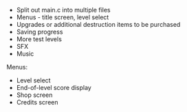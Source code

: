 - Split out main.c into multiple files
- Menus - title screen, level select
- Upgrades or additional destruction items to be purchased
- Saving progress
- More test levels
- SFX
- Music




Menus:
- Level select
- End-of-level score display
- Shop screen
- Credits screen